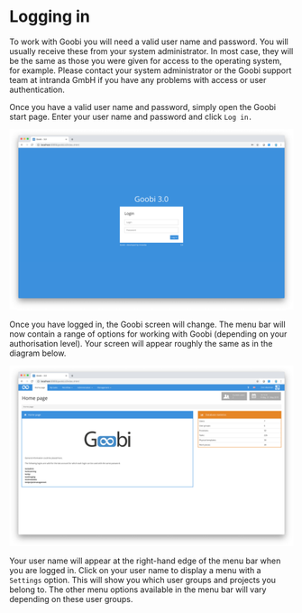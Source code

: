 # Logging in

To work with Goobi you will need a valid user name and password. You will usually receive these from your system administrator. In most case, they will be the same as those you were given for access to the operating system, for example. Please contact your system administrator or the Goobi support team at intranda GmbH if you have any problems with access or user authentication.

Once you have a valid user name and password, simply open the Goobi start page. Enter your user name and password and click `Log in.`

![Goobi start page for users who are not logged in](screen1_en.png)

Once you have logged in, the Goobi screen will change. The menu bar will now contain a range of options for working with Goobi \(depending on your authorisation level\). Your screen will appear roughly the same as in the diagram below.

![Goobi start page after login showing extended navigation options](screen2_en.png)

Your user name will appear at the right-hand edge of the menu bar when you are logged in. Click on your user name to display a menu with a `Settings` option. This will show you which user groups and projects you belong to. The other menu options available in the menu bar will vary depending on these user groups.